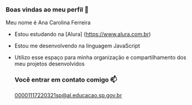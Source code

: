 ### Boas vindas ao meu perfil 💙

Meu nome é Ana Carolina Ferreira

- Estou estudando na [Alura] (https://www.alura.com.br)
- Estou me desenvolvendo na linguagem JavaScript
- Utilizo esse espaço para minha organização e compartilhamento dos meu projetos desenvolvidos

  ### Você entrar em contato comigo 📫

  00001117220321sp@al.educacao.sp.gov.br
